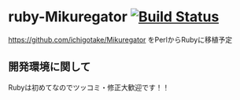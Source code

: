 ruby-Mikuregator [![Build Status](https://travis-ci.org/ichigotake/ruby-Mikuregator.png)](https://travis-ci.org/ichigotake/ruby-Mikuregator)
================

https://github.com/ichigotake/Mikuregator をPerlからRubyに移植予定


開発環境に関して
------------

Rubyは初めてなのでツッコミ・修正大歓迎です！！

